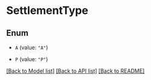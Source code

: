 # SettlementType

## Enum


* `A` (value: `"A"`)

* `P` (value: `"P"`)


[[Back to Model list]](../README.md#documentation-for-models) [[Back to API list]](../README.md#documentation-for-api-endpoints) [[Back to README]](../README.md)


